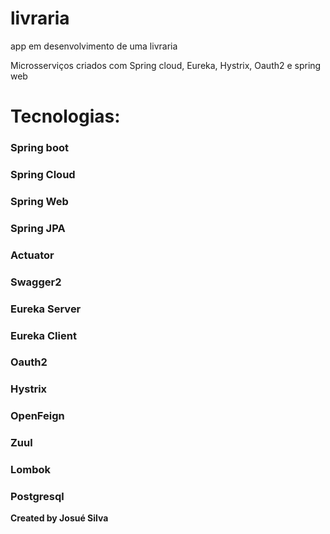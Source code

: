 # livraria
app em desenvolvimento de uma livraria

Microsserviços criados com Spring cloud, Eureka, Hystrix, Oauth2 e spring web

# Tecnologias:

### **Spring boot**

### **Spring Cloud**

### **Spring Web**

### **Spring JPA**

### **Actuator**

### **Swagger2**

### **Eureka Server**

### **Eureka Client**

### **Oauth2**

### **Hystrix**

### **OpenFeign**

### **Zuul**

### **Lombok**

### **Postgresql**


**Created by Josué Silva**
